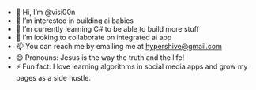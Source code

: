 - 👋 Hi, I’m @visi00n
- 👀 I’m interested in building ai babies
- 🌱 I’m currently learning C# to be able to build more stuff
- 💞️ I’m looking to collaborate on integrated ai app
- 📫 You can reach me by emailing me at hypershive@gmail.com
- 😄 Pronouns: Jesus is the way the truth and the life! 
- ⚡ Fun fact: I love learning algorithms in social media apps and grow my pages as a side hustle.
